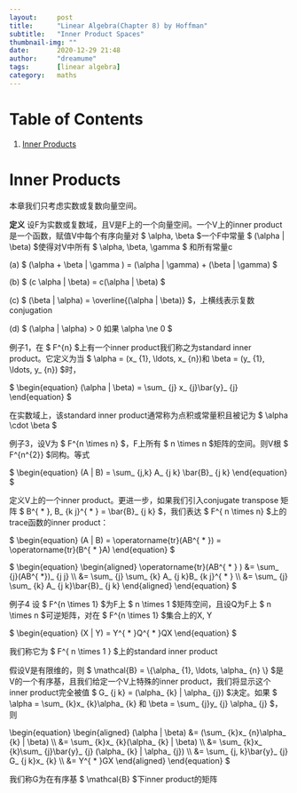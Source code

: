 ```yaml
---
layout:     post
title:      "Linear Algebra(Chapter 8) by Hoffman"
subtitle:   "Inner Product Spaces"
thumbnail-img: ""
date:       2020-12-29 21:48
author:     "dreamume"
tags: 		[linear algebra]
category:   maths
---
```

<head>
    <script src="https://cdn.mathjax.org/mathjax/latest/MathJax.js?config=TeX-AMS-MML_HTMLorMML" type="text/javascript"></script>
    <script type="text/x-mathjax-config">
        MathJax.Hub.Config({
            tex2jax: {
            skipTags: ['script', 'noscript', 'style', 'textarea', 'pre'],
            inlineMath: [['$','$']]
            }
        });
    </script>
</head>

# Table of Contents

1.  [Inner Products](#orgf9c15e0)


<a id="orgf9c15e0"></a>

# Inner Products

本章我们只考虑实数或复数向量空间。

**定义** 设F为实数或复数域，且V是F上的一个向量空间。一个V上的inner product是一个函数，赋值V中每个有序向量对 $ \\alpha, \\beta $一个F中常量 $ (\\alpha \| \\beta) $使得对V中所有 $ \\alpha, \\beta, \\gamma $ 和所有常量c

(a) $ (\\alpha + \\beta \| \\gamma ) = (\\alpha \| \\gamma) + (\\beta \| \\gamma) $

(b) $ (c \\alpha \| \\beta) = c(\\alpha \| \\beta) $

(c) $ (\\beta \| \\alpha) = \\overline{(\\alpha \| \\beta)} $，上横线表示复数conjugation

(d) $ (\\alpha \| \\alpha) > 0 如果 \\alpha \\ne 0 $

例子1，在 $ F^{n} $上有一个inner product我们称之为standard inner product。它定义为当 $ \\alpha = (x_ {1}, \\ldots, x_ {n})和 \\beta = (y_ {1}, \\ldots, y_ {n}) $时，

$ \\begin{equation} (\\alpha \| \\beta) = \\sum_ {j} x_ {j}\\bar{y}_ {j} \\end{equation} $

在实数域上，该standard inner product通常称为点积或常量积且被记为 $ \\alpha \\cdot \\beta $

例子3，设V为 $ F^{n \\times n} $，F上所有 $ n \\times n $矩阵的空间。则V根 $ F^{n^{2}} $同构。等式

$ \\begin{equation} (A \| B) = \\sum_ {j,k} A_ {j k} \\bar{B}_ {j k} \\end{equation} $

定义V上的一个inner product。更进一步，如果我们引入conjugate transpose 矩阵 $ B^{ * }, B_ {k j}^{ * } = \\bar{B}_ {j k}  $，我们表达 $ F^{ n \\times n} $上的trace函数的inner product：

$ \\begin{equation} (A \| B) = \\operatorname{tr}(AB^{ * }) = \\operatorname{tr}(B^{ * }A) \\end{equation} $

$ \\begin{equation} \\begin{aligned} \\operatorname{tr}(AB^{ * } ) &= \\sum_ {j}(AB^{ *})_ {j j} \\\\ &= \\sum_ {j} \\sum_ {k} A_ {j k}B_ {k j}^{ * } \\\\ &= \\sum_ {j} \\sum_ {k} A_ {j k}\\bar{B}_ {j k} \\end{aligned} \\end{equation} $

例子4 设 $ F^{n \\times 1} $为F上 $ n \\times 1 $矩阵空间，且设Q为F上 $ n \\times n $可逆矩阵，对在 $ F^{n \\times 1} $集合上的X, Y

$ \\begin{equation} (X \| Y) = Y^{ * }Q^{ * }QX \\end{equation} $

我们称它为 $ F^{ n \\times 1 } $上的standard inner product

假设V是有限维的，则 $ \\mathcal{B} = \\{\\alpha_ {1}, \\ldots, \\alpha_ {n} \\} $是V的一个有序基，且我们给定一个V上特殊的inner product，我们将显示这个inner product完全被值 $ G_ {j k} = (\\alpha_ {k} \| \\alpha_ {j}) $决定。如果 $ \\alpha = \\sum_ {k}x_ {k}\\alpha_ {k} 和 \\beta = \\sum_ {j}y_ {j} \\alpha_ {j} $，则

\\begin{equation} \\begin{aligned} (\\alpha \| \\beta) &= (\\sum_ {k}x_ {n}\\alpha_ {k} \| \\beta) \\\\ &= \\sum_ {k}x_ {k}(\\alpha_ {k} \| \\beta) \\\\ &= \\sum_ {k}x_ {k}\\sum_ {j}\\bar{y}_ {j} (\\alpha_ {k} \| \\alpha_ {j}) \\\\ &= \\sum_ {j, k}\\bar{y}_ {j} G_ {j k}x_ {k} \\\\ &= Y^{ * }GX \\end{aligned} \\end{equation} $

我们称G为在有序基 $ \\mathcal{B} $下inner product的矩阵
